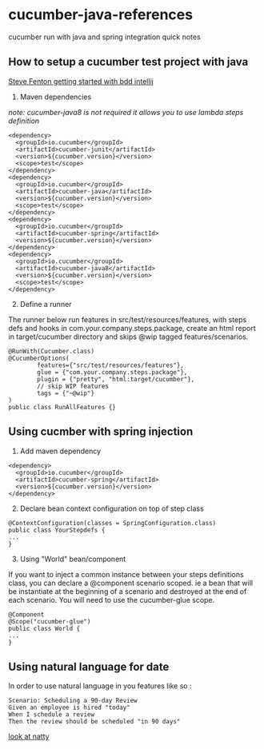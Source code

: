 # cucumber-java-references
cucumber run with java and spring integration quick notes

## How to setup a cucumber test project with java
[Steve Fenton getting started with bdd intellij](https://www.stevefenton.co.uk/2015/01/getting-started-with-bdd-intellij/)

1. Maven dependencies

*note: cucumber-java8 is not required it allows you to use lambda steps definition*

```
<dependency>
  <groupId>io.cucumber</groupId>
  <artifactId>cucumber-junit</artifactId>
  <version>${cucumber.version}</version>
  <scope>test</scope>
</dependency>
<dependency>
  <groupId>io.cucumber</groupId>
  <artifactId>cucumber-java</artifactId>
  <version>${cucumber.version}</version>
  <scope>test</scope>
</dependency>
<dependency>
  <groupId>io.cucumber</groupId>
  <artifactId>cucumber-spring</artifactId>
  <version>${cucumber.version}</version>
</dependency>
<dependency>
  <groupId>io.cucumber</groupId>
  <artifactId>cucumber-java8</artifactId>
  <version>${cucumber.version}</version>
  <scope>test</scope>
</dependency>
```
2. Define a runner 

The runner below run features in src/test/resources/features, with steps defs and hooks in com.your.company.steps.package, create an html report in target/cucumber directory and skips @wip tagged features/scenarios. 

```
@RunWith(Cucumber.class)
@CucumberOptions(
        features={"src/test/resources/features"},
        glue = {"com.your.company.steps.package"},
        plugin = {"pretty", "html:target/cucumber"},
        // skip WIP features
        tags = {"~@wip"}
)
public class RunAllFeatures {}
```

## Using cucmber with spring injection 

1. Add maven dependency 

```
<dependency>
  <groupId>io.cucumber</groupId>
  <artifactId>cucumber-spring</artifactId>
  <version>${cucumber.version}</version>
</dependency>
```
2. Declare bean context configuration on top of step class 

```
@ContextConfiguration(classes = SpringConfiguration.class)
public class YourStepdefs {
...
}
```
3. Using "World" bean/component

If you want to inject a common instance between your steps definitions class, you can declare a @component scenario scoped. ie a bean that will be instantiate at the beginning of a scenario and destroyed at the end of each scenario. You will need to use the cucumber-glue scope.

```
@Component
@Scope("cucumber-glue")
public class World {
...
}
```
## Using natural language for date 

In order to use natural language in you features like so : 

```
Scenario: Scheduling a 90-day Review
Given an employee is hired "today"
When I schedule a review
Then the review should be scheduled "in 90 days"
```
[look at natty](http://natty.joestelmach.com/)
